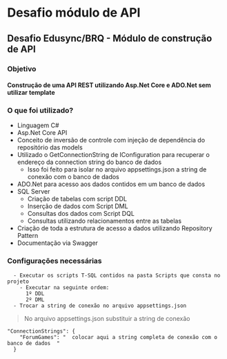 # Desafio módulo de API
## Desafio Edusync/BRQ -  Módulo de construção de API

### Objetivo
#### Construção de uma API REST utilizando Asp.Net Core e ADO.Net sem utilizar template

### O que foi utilizado?
 - Linguagem C#
 - Asp.Net Core API 
 - Conceito de inversão de controle com injeção de dependência do repositório das models
 - Utilizado o GetConnectionString de IConfiguration para recuperar o endereço da connection string do banco de dados
    - Isso foi feito para isolar no arquivo appsettings.json a string de conexão com o banco de dados
 - ADO.Net para acesso aos dados contidos em um banco de dados
 - SQL Server 
    - Criação de tabelas com script DDL
    - Inserção de dados com Script DML
    - Consultas dos dados com Script DQL
    - Consultas utilizando relacionamentos entre as tabelas
 - Criação de toda a estrutura de acesso a dados utilizando Repository Pattern
 - Documentação via Swagger
 
 ### Configurações necessárias
```
  - Executar os scripts T-SQL contidos na pasta Scripts que consta no projeto
    - Executar na seguinte ordem: 
      1º DDL
      2º DML
  - Trocar a string de conexão no arquivo appsettings.json
```
>No arquivo  appsettings.json substituir a string de conexão
```
"ConnectionStrings": {
    "ForumGames": "  colocar aqui a string completa de conexão com o banco de dados  "
  }
```
